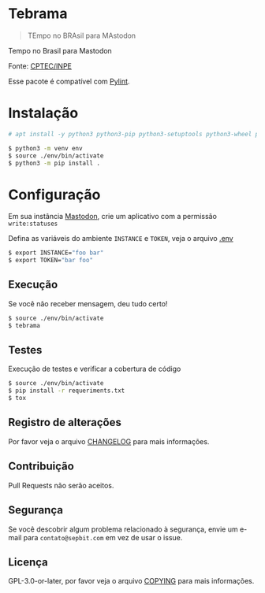 # Tebrama

> TEmpo no BRAsil para MAstodon

Tempo no Brasil para Mastodon

Fonte: [CPTEC/INPE](http://servicos.cptec.inpe.br/XML/)

Esse pacote é compatível com [Pylint](https://www.pylint.org).

# Instalação

``` bash
# apt install -y python3 python3-pip python3-setuptools python3-wheel python3-venv python3-dev
```

``` bash
$ python3 -m venv env
$ source ./env/bin/activate
$ python3 -m pip install .
```

# Configuração

Em sua instância [Mastodon](https://joinmastodon.org), crie um aplicativo com a permissão `write:statuses`

Defina as variáveis do ambiente `INSTANCE` e `TOKEN`, veja o arquivo [.env](.env)

``` bash
$ export INSTANCE="foo bar"
$ export TOKEN="bar foo"
```

## Execução

Se você não receber mensagem, deu tudo certo!

``` bash
$ source ./env/bin/activate
$ tebrama 
```

## Testes

Execução de testes e verificar a cobertura de código

``` bash
$ source ./env/bin/activate
$ pip install -r requeriments.txt
$ tox 
```

## Registro de alterações

Por favor veja o arquivo [CHANGELOG](CHANGELOG.md) para mais informações.

## Contribuição

Pull Requests não serão aceitos.

## Segurança

Se você descobrir algum problema relacionado à segurança, envie um e-mail para `contato@sepbit.com` em vez de usar o issue.

## Licença

GPL-3.0-or-later, por favor veja o arquivo [COPYING](COPYING) para mais informações.
